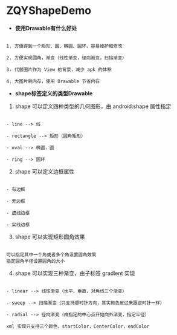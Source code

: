 # ZQYShapeDemo

- **使用Drawable有什么好处**

```

1. 方便得到一个矩形、圆、椭圆、圆环，容易维护和修改

2. 方便实现圆角，渐变（线性渐变，径向渐变，扫描渐变）

3. 代替图片作为 View 的背景，减少 apk 的体积

4. 大图片耗内存，使用 Drawable 节省内存

```


- **shape标签定义的类型Drawable**

1. shape 可以定义四种类型的几何图形，由 android:shape 属性指定


```

- line --> 线

- rectangle --> 矩形（圆角矩形）

- oval --> 椭圆，圆

- ring --> 圆环

```


2. shape 可以定义边框属性


```

- 有边框

- 无边框

- 虚线边框

- 实线边框

```


3. shape 可以实现矩形圆角效果


```

可以指定其中一个角或者多个角设置圆角效果
指定圆角半径设置圆角的大小

```

4. shape 可以实现三种渐变，由子标签 gradient 实现


```

- linear --> 线性渐变（水平，垂直，对角线三个渐变）

- sweep --> 扫描渐变（只支持顺时针方向，其实颜色反过来跟逆时针一样）

- radial --> 径向渐变（由指定的中心点开始向外渐变，指定半径）

xml 实现只支持三个颜色，startColor，CenterColor，endColor

```


